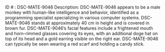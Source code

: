 ID # : DSC-MATE-9046
Description: DSC-MATE-9046 appears to be a male monkey with human-like intelligence and behavior, identified as a programming specialist specializing in various computer systems. DSC-MATE-9046 stands at approximately 40 cm in height and is covered in brown fur. DSC-MATE-9046’s facial features include a frightened mouth and horn-rimmed glasses covering its eyes, with an additional doge hat on top of its head and a gold earring visible on the right ear. DSC-MATE-9046 can typically be seen wearing a red scarf and holding a candy stick.